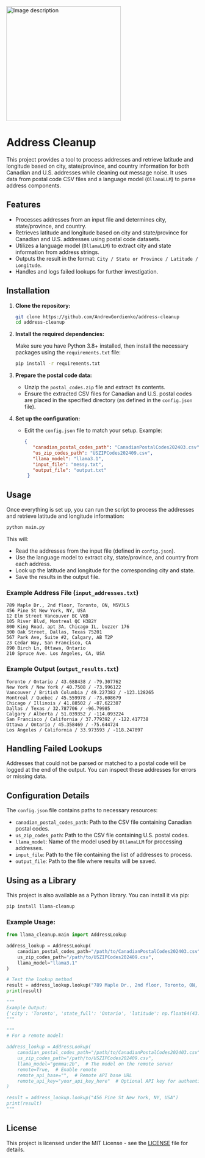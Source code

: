 <img src="https://github.com/user-attachments/assets/33fda36c-8414-4e3a-a040-ac1658ba8928" alt="Image description" width="300"/>
   
# Address Cleanup

This project provides a tool to process addresses and retrieve latitude and longitude based on city, state/province, and country information for both Canadian and U.S. addresses while cleaning out message noise. It uses data from postal code CSV files and a language model (`OllamaLLM`) to parse address components.

## Features

- Processes addresses from an input file and determines city, state/province, and country.
- Retrieves latitude and longitude based on city and state/province for Canadian and U.S. addresses using postal code datasets.
- Utilizes a language model (`OllamaLLM`) to extract city and state information from address strings.
- Outputs the result in the format: `City / State or Province / Latitude / Longitude`.
- Handles and logs failed lookups for further investigation.

## Installation

1. **Clone the repository:**

   ```bash
   git clone https://github.com/AndrewGordienko/address-cleanup
   cd address-cleanup
   ```

2. **Install the required dependencies:**

   Make sure you have Python 3.8+ installed, then install the necessary packages using the `requirements.txt` file:

   ```bash
   pip install -r requirements.txt
   ```

3. **Prepare the postal code data:**

   - Unzip the `postal_codes.zip` file and extract its contents.
   - Ensure the extracted CSV files for Canadian and U.S. postal codes are placed in the specified directory (as defined in the `config.json` file).

4. **Set up the configuration:**

   - Edit the `config.json` file to match your setup. Example:
   
     ```json
     {
        "canadian_postal_codes_path": "CanadianPostalCodes202403.csv",
        "us_zip_codes_path": "USZIPCodes202409.csv",
        "llama_model": "llama3.1",
        "input_file": "messy.txt",
        "output_file": "output.txt"
      }
     ```

## Usage

Once everything is set up, you can run the script to process the addresses and retrieve latitude and longitude information:

```bash
python main.py
```

This will:

- Read the addresses from the input file (defined in `config.json`).
- Use the language model to extract city, state/province, and country from each address.
- Look up the latitude and longitude for the corresponding city and state.
- Save the results in the output file.

### Example Address File (`input_addresses.txt`)

```
789 Maple Dr., 2nd floor, Toronto, ON, M5V3L5
456 Pine St New York, NY, USA
12 Elm Street Vancouver BC V6B
105 River Blvd, Montreal QC H3B2Y
800 King Road, apt 3A, Chicago IL, buzzer 176
300 Oak Street, Dallas, Texas 75201
567 Park Ave, Suite #2, Calgary, AB T2P
23 Cedar Way, San Francisco, CA
890 Birch Ln, Ottawa, Ontario
210 Spruce Ave. Los Angeles, CA, USA
```

### Example Output (`output_results.txt`)

```
Toronto / Ontario / 43.688438 / -79.307762
New York / New York / 40.7508 / -73.996122
Vancouver / British Columbia / 49.227382 / -123.128265
Montreal / Quebec / 45.559978 / -73.608679
Chicago / Illinois / 41.88502 / -87.622387
Dallas / Texas / 32.787706 / -96.79985
Calgary / Alberta / 51.039352 / -114.093224
San Francisco / California / 37.779392 / -122.417738
Ottawa / Ontario / 45.358469 / -75.644724
Los Angeles / California / 33.973593 / -118.247897
```

## Handling Failed Lookups

Addresses that could not be parsed or matched to a postal code will be logged at the end of the output. You can inspect these addresses for errors or missing data.

## Configuration Details

The `config.json` file contains paths to necessary resources:

- `canadian_postal_codes_path`: Path to the CSV file containing Canadian postal codes.
- `us_zip_codes_path`: Path to the CSV file containing U.S. postal codes.
- `llama_model`: Name of the model used by `OllamaLLM` for processing addresses.
- `input_file`: Path to the file containing the list of addresses to process.
- `output_file`: Path to the file where results will be saved.

## Using as a Library

This project is also available as a Python library. You can install it via pip:

```bash
pip install llama-cleanup
```

### Example Usage:

```python
from llama_cleanup.main import AddressLookup

address_lookup = AddressLookup(
    canadian_postal_codes_path="/path/to/CanadianPostalCodes202403.csv",
    us_zip_codes_path="/path/to/USZIPCodes202409.csv",
    llama_model="llama3.1"
)

# Test the lookup method
result = address_lookup.lookup("789 Maple Dr., 2nd floor, Toronto, ON, M5V3L5")
print(result)

"""
Example Output:
{'city': 'Toronto', 'state_full': 'Ontario', 'latitude': np.float64(43.688438), 'longitude': np.float64(-79.307762), 'country': 'Canada'}
"""

"""
# For a remote model:

address_lookup = AddressLookup(
    canadian_postal_codes_path="/path/to/CanadianPostalCodes202403.csv",
    us_zip_codes_path="/path/to/USZIPCodes202409.csv",
    llama_model="gemma:2b",  # The model on the remote server
    remote=True,  # Enable remote
    remote_api_base="",  # Remote API base URL
    remote_api_key="your_api_key_here"  # Optional API key for authentication
)

result = address_lookup.lookup("456 Pine St New York, NY, USA")
print(result)
"""
```

## License

This project is licensed under the MIT License - see the [LICENSE](LICENSE) file for details.
